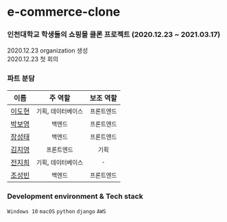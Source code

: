 # e-commerce-clone
### 인천대학교 학생들의 쇼핑몰 클론 프로젝트 (2020.12.23 ~ 2021.03.17)   
2020.12.23 organization 생성   
2020.12.23 첫 회의   
   
### 파트 분담   
| 이름  |  주 역할  | 보조 역할 |
|:----:|:-------:|:-------:|
| [이도현](https://github.com/ksmfou98) | `기획`, `데이터베이스` | `프론트엔드` |
| [박보영](https://github.com/boyouth) | `백엔드` | `프론트엔드` |
| [장성태](https://github.com/mungiyo) | `백엔드` | `프론트엔드` |
| [김지영](https://github.com/Jeong-jeong)  | `프론트엔드` | `기획` |
| [전지희](https://github.com/GHeeJeon)  | `기획`, `데이터베이스` | `-` |
| [조성빈](https://github.com/hseol)  | `백엔드` | `프론트엔드` |   
   
### Development environment & Tech stack   
`Windows 10` `macOS` `python` `django` `AWS`
